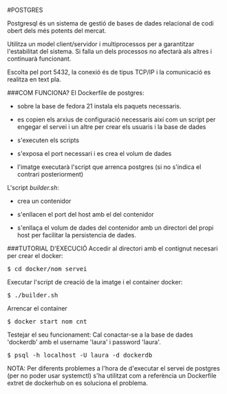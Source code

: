 #POSTGRES

Postgresql és un sistema de gestió de bases de dades relacional de codi obert dels més potents del mercat.

Utilitza un model client/servidor i multiprocessos per a garantitzar l'estabilitat del sistema. Si falla un dels processos no afectarà als altres i continuarà funcionant.

Escolta pel port 5432, la conexió és de tipus TCP/IP i la comunicació es realitza en text pla. 


###COM FUNCIONA?
El Dockerfile de postgres:  

- sobre la base de fedora 21 instala els paquets necessaris.

- es copien els arxius de configuració necessaris així com un script per engegar el servei i un altre per crear els usuaris i la base de dades

- s'executen els scripts

- s'exposa el port necessari i es crea el volum de dades

- l'imatge executarà l'script que arrenca postgres (si no s'indica el contrari posteriorment) 

L'script *builder.sh*:

- crea un contenidor 
  
- s'enllacen el port del host amb el del contenidor

- s'enllaça el volum de dades del contenidor amb un directori del propi host per facilitar la persistencia de dades.


###TUTORIAL D'EXECUCIÓ
Accedir al directori amb el contignut necesari per crear el docker:
<pre>$ cd docker/nom_servei</pre>

Executar l'script de creació de la imatge i el container docker:

<pre>$ ./builder.sh</pre>

Arrencar el container

<pre>$ docker start nom_cnt</pre>

Testejar el seu funcionament:
Cal conactar-se a la base de dades 'dockerdb' amb el username 'laura' i password 'laura'.

<pre>$ psql -h localhost -U laura -d dockerdb</pre>

NOTA: Per diferents problemes a l'hora de d'executar el servei de postgres (per no poder usar systemctl) s'ha utilitzat com a referència un Dockerfile extret de dockerhub on es soluciona el problema.
